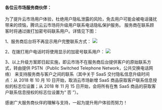 #### 各位云市场服务商伙伴：

为了提升云市场用户体验，杜绝用户隐私泄露的风险，免去用户可能会被电话骚扰带来的烦恼，腾讯云云市场将升级用户联系电话隐私保护服务。
服务商在联系顾客时将通过拨打加密号码联系用户。详情见下图：

1、服务商后台将不再显示用户完整联系方式：
![](https://main.qcloudimg.com/raw/9c8cfafa6fffeda6fcd67384cec10b5b.jpg)
 
 
2、在拨打用户电话时将使用显示的加密号联系用户：
![](https://main.qcloudimg.com/raw/f381caaaa07fb64d442ca1701fafc96d.jpg)

 
 3、以上升级方案即日起实施，即云市场不在服务商后台提供客户的原始联系方式，转由提供 PSTN（Public Switched Telephone Network，公共交换电话网络） 来支持服务商与客户之间的联系（其中关于 SaaS 交付隐私信息升级时间点：从 2018 年 10 月 10 日开始，取消云市场新增 SaaS 商品获取客户联系信息授权的标志位设置；从 2018 年 11 月 15 日开始，会将所有在售 SaaS 商品的获取客户联系信息授权的标志位设置为“ 否 ”）。
 
感谢广大服务商伙伴的理解与支持，一起为提升用户体验而努力！
